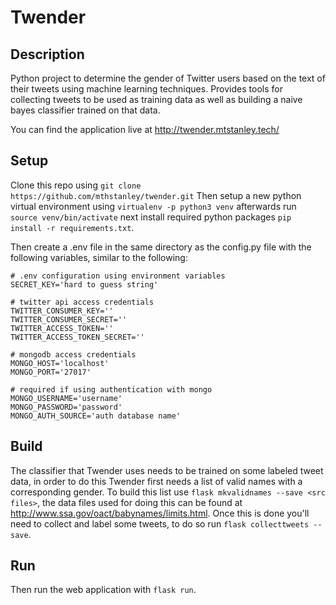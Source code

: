 Twender
=======

Description
-----------
Python project to determine the gender of Twitter users based on the text of
their tweets using machine learning techniques. Provides tools for collecting
tweets to be used as training data as well as building a naive bayes classifier
trained on that data.

You can find the application live at <http://twender.mtstanley.tech/>

Setup
-----
Clone this repo using `git clone https://github.com/mthstanley/twender.git`
Then setup a new python virtual environment using `virtualenv -p python3 venv`
afterwards run `source venv/bin/activate` next install required python packages 
`pip install -r requirements.txt`. 

Then create a .env file in the same directory as the config.py file with the following
variables, similar to the following:

```
# .env configuration using environment variables
SECRET_KEY='hard to guess string'

# twitter api access credentials
TWITTER_CONSUMER_KEY=''
TWITTER_CONSUMER_SECRET=''
TWITTER_ACCESS_TOKEN=''
TWITTER_ACCESS_TOKEN_SECRET=''

# mongodb access credentials
MONGO_HOST='localhost'
MONGO_PORT='27017'

# required if using authentication with mongo
MONGO_USERNAME='username'
MONGO_PASSWORD='password'
MONGO_AUTH_SOURCE='auth database name'
```

Build
-----
The classifier that Twender uses needs to be trained on some labeled tweet data, in 
order to do this Twender first needs a list of valid names with a corresponding gender.
To build this list use `flask mkvalidnames --save <src files>`, the data files used for doing 
this can be found at <http://www.ssa.gov/oact/babynames/limits.html>. Once this is done you'll
need to collect and label some tweets, to do so run `flask collecttweets --save`.

Run
---
Then run the web application with `flask run`.
